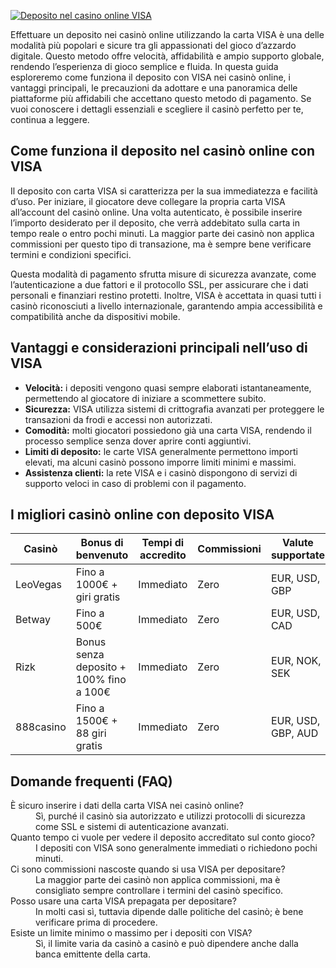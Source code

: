 [![Deposito nel casino online VISA](https://123-caf.pages.dev/gitsignup.png)](https://vrmoo.ru/Bt82HjjY)

<p>Effettuare un deposito nei casinò online utilizzando la carta VISA è una delle modalità più popolari e sicure tra gli appassionati del gioco d’azzardo digitale. Questo metodo offre velocità, affidabilità e ampio supporto globale, rendendo l’esperienza di gioco semplice e fluida. In questa guida esploreremo come funziona il deposito con VISA nei casinò online, i vantaggi principali, le precauzioni da adottare e una panoramica delle piattaforme più affidabili che accettano questo metodo di pagamento. Se vuoi conoscere i dettagli essenziali e scegliere il casinò perfetto per te, continua a leggere.</p>  <h2>Come funziona il deposito nel casinò online con VISA</h2> <p>Il deposito con carta VISA si caratterizza per la sua immediatezza e facilità d’uso. Per iniziare, il giocatore deve collegare la propria carta VISA all’account del casinò online. Una volta autenticato, è possibile inserire l’importo desiderato per il deposito, che verrà addebitato sulla carta in tempo reale o entro pochi minuti. La maggior parte dei casinò non applica commissioni per questo tipo di transazione, ma è sempre bene verificare termini e condizioni specifici.</p> <p>Questa modalità di pagamento sfrutta misure di sicurezza avanzate, come l’autenticazione a due fattori e il protocollo SSL, per assicurare che i dati personali e finanziari restino protetti. Inoltre, VISA è accettata in quasi tutti i casinò riconosciuti a livello internazionale, garantendo ampia accessibilità e compatibilità anche da dispositivi mobile.</p>  <h2>Vantaggi e considerazioni principali nell’uso di VISA</h2> <ul> <li><strong>Velocità:</strong> i depositi vengono quasi sempre elaborati istantaneamente, permettendo al giocatore di iniziare a scommettere subito.</li> <li><strong>Sicurezza:</strong> VISA utilizza sistemi di crittografia avanzati per proteggere le transazioni da frodi e accessi non autorizzati.</li> <li><strong>Comodità:</strong> molti giocatori possiedono già una carta VISA, rendendo il processo semplice senza dover aprire conti aggiuntivi.</li> <li><strong>Limiti di deposito:</strong> le carte VISA generalmente permettono importi elevati, ma alcuni casinò possono imporre limiti minimi e massimi.</li> <li><strong>Assistenza clienti:</strong> la rete VISA e i casinò dispongono di servizi di supporto veloci in caso di problemi con il pagamento.</li> </ul>  <h2>I migliori casinò online con deposito VISA</h2> <table>   <thead>     <tr>       <th>Casinò</th>       <th>Bonus di benvenuto</th>       <th>Tempi di accredito</th>       <th>Commissioni</th>       <th>Valute supportate</th>     </tr>   </thead>   <tbody>     <tr>       <td>LeoVegas</td>       <td>Fino a 1000€ + giri gratis</td>       <td>Immediato</td>       <td>Zero</td>       <td>EUR, USD, GBP</td>     </tr>     <tr>       <td>Betway</td>       <td>Fino a 500€</td>       <td>Immediato</td>       <td>Zero</td>       <td>EUR, USD, CAD</td>     </tr>     <tr>       <td>Rizk</td>       <td>Bonus senza deposito + 100% fino a 100€</td>       <td>Immediato</td>       <td>Zero</td>       <td>EUR, NOK, SEK</td>     </tr>     <tr>       <td>888casino</td>       <td>Fino a 1500€ + 88 giri gratis</td>       <td>Immediato</td>       <td>Zero</td>       <td>EUR, USD, GBP, AUD</td>     </tr>   </tbody> </table>  <h2>Domande frequenti (FAQ)</h2> <dl>   <dt>È sicuro inserire i dati della carta VISA nei casinò online?</dt>   <dd>Sì, purché il casinò sia autorizzato e utilizzi protocolli di sicurezza come SSL e sistemi di autenticazione avanzati.</dd>      <dt>Quanto tempo ci vuole per vedere il deposito accreditato sul conto gioco?</dt>   <dd>I depositi con VISA sono generalmente immediati o richiedono pochi minuti.</dd>      <dt>Ci sono commissioni nascoste quando si usa VISA per depositare?</dt>   <dd>La maggior parte dei casinò non applica commissioni, ma è consigliato sempre controllare i termini del casinò specifico.</dd>      <dt>Posso usare una carta VISA prepagata per depositare?</dt>   <dd>In molti casi sì, tuttavia dipende dalle politiche del casinò; è bene verificare prima di procedere.</dd>      <dt>Esiste un limite minimo o massimo per i depositi con VISA?</dt>   <dd>Sì, il limite varia da casinò a casinò e può dipendere anche dalla banca emittente della carta.</dd> </dl>